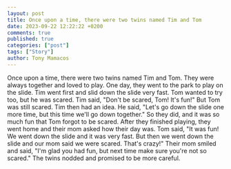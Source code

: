 ```yaml
---
layout: post
title: Once upon a time, there were two twins named Tim and Tom
date: 2023-09-22 12:22:22 +0200
comments: true
published: true
categories: ["post"]
tags: ["Story"]
author: Tony Mamacos
---
```

Once upon a time, there were two twins named Tim and Tom. They were always together and loved to play. One day, they went to the park to play on the slide. Tim went first and slid down the slide very fast. Tom wanted to try too, but he was scared.
Tim said, "Don't be scared, Tom! It's fun!" But Tom was still scared. Tim then had an idea. He said, "Let's go down the slide one more time, but this time we'll go down together." So they did, and it was so much fun that Tom forgot to be scared.
After they finished playing, they went home and their mom asked how their day was. Tom said, "It was fun! We went down the slide and it was very fast. But then we went down the slide and our mom said we were scared. That's crazy!" Their mom smiled and said, "I'm glad you had fun, but next time make sure you're not so scared." The twins nodded and promised to be more careful.

